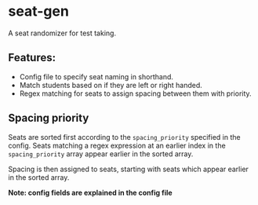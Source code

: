 # seat-gen

A seat randomizer for test taking.

## Features:

- Config file to specify seat naming in shorthand.
- Match students based on if they are left or right handed.
- Regex matching for seats to assign spacing between them with priority.

## Spacing priority

Seats are sorted first according to the `spacing_priority` specified in the config. Seats matching a regex expression at an earlier index in the `spacing_priority` array appear earlier in the sorted array.

Spacing is then assigned to seats, starting with seats which appear earlier in the sorted array.

**Note: config fields are explained in the config file**

